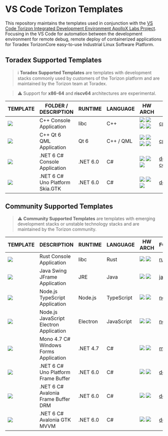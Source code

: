 # VS Code Torizon Templates

This repository maintains the templates used in conjunction with the [VS Code Torizon Integrated Development Environment ApolloX Labs Project](https://labs.toradex.com/projects/torizon-vs-code-v2-apollo-x). Focusing in the VS Code for automation between the development environment for remote debug, remote deploy of containerized applications for Toradex TorizonCore easy-to-use Industrial Linux Software Platform.

## Toradex Supported Templates

> ℹ️ **Toradex Supported Templates** are templates with development stacks commonly used by customers of the Torizon platform and are maintained by the Torizon team at Toradex.

> ⚠️ Support for **x86-64** and **riscv64** architectures are experimental.

| TEMPLATE                                                                                             | FOLDER / DESCRIPTION            | RUNTIME  | LANGUAGE  | HW ARCH                                                                                                                                                                                                                                                                                                                                                                               | FOLDER                             |
| ---------------------------------------------------------------------------------------------------- | ------------------------------- | -------- | --------- | ------------------------------------------------------------------------------------------------------------------------------------------------------------------------------------------------------------------------------------------------------------------------------------------------------------------------------------------------------------------------------------- | ---------------------------------- |
| ![](https://github.com/microhobby/torizon-templates/blob/main/assets/img/cppconsole.png?raw=true)    | C++ Console Application         | libc     | C++       | ![](https://github.com/microhobby/torizon-templates/blob/main/assets/img/arm32.png?raw=true) ![](https://github.com/microhobby/torizon-templates/blob/main/assets/img/arm64.png?raw=true) ![](https://github.com/microhobby/torizon-templates/blob/main/assets/img/riscv64.png?raw=true) ![](https://github.com/microhobby/torizon-templates/blob/main/assets/img/x8664.png?raw=true) | [cppConsole](./cppConsole)         |
| ![](https://github.com/microhobby/torizon-templates/blob/main/assets/img/qt6qml.png?raw=true)        | C++ Qt 6 QML Application        | Qt 6     | C++ / QML | ![](https://github.com/microhobby/torizon-templates/blob/main/assets/img/arm32.png?raw=true) ![](https://github.com/microhobby/torizon-templates/blob/main/assets/img/arm64.png?raw=true) ![](https://github.com/microhobby/torizon-templates/blob/main/assets/img/riscv64.png?raw=true) ![](https://github.com/microhobby/torizon-templates/blob/main/assets/img/x8664.png?raw=true) | [cppQML](./cppQML)                 |
| ![](https://github.com/microhobby/torizon-templates/blob/main/assets/img/dotnetconsole.png?raw=true) | .NET 6 C# Console Application   | .NET 6.0 | C#        | ![](https://github.com/microhobby/torizon-templates/blob/main/assets/img/arm32.png?raw=true) ![](https://github.com/microhobby/torizon-templates/blob/main/assets/img/arm64.png?raw=true)  ![](https://github.com/microhobby/torizon-templates/blob/main/assets/img/x8664.png?raw=true)                                                                                               | [dotnet-console](./dotnet-console) |
| ![](https://github.com/microhobby/torizon-templates/blob/main/assets/img/unogtk.png?raw=true)        | .NET 6 C# Uno Platform Skia.GTK | .NET 6.0 | C#        | ![](https://github.com/microhobby/torizon-templates/blob/main/assets/img/arm32.png?raw=true) ![](https://github.com/microhobby/torizon-templates/blob/main/assets/img/arm64.png?raw=true)  ![](https://github.com/microhobby/torizon-templates/blob/main/assets/img/x8664.png?raw=true)                                                                                               | [dotnetUNO](./dotnetUNO)           |

## Community Supported Templates

> ⚠️ **Community Supported Templates** are templates with emerging development stacks or unstable technology stacks and are maintained by the Torizon community.

| TEMPLATE                                                                                             | DESCRIPTION                             | RUNTIME  | LANGUAGE   | HW ARCH                                                                                                                                                                                   | FOLDER                                                   | CONTRIBUTOR                                                                                               |
| ---------------------------------------------------------------------------------------------------- | --------------------------------------- | -------- | ---------- | ----------------------------------------------------------------------------------------------------------------------------------------------------------------------------------------- |:-------------------------------------------------------- | --------------------------------------------------------------------------------------------------------- |
| ![](https://github.com/microhobby/torizon-templates/blob/main/assets/img/rust-console.png?raw=true)  | Rust Console Application                | libc     | Rust       | ![](https://github.com/microhobby/torizon-templates/blob/main/assets/img/arm32.png?raw=true) ![](https://github.com/microhobby/torizon-templates/blob/main/assets/img/arm64.png?raw=true) | [rust-console](./rust-console)                           | ![](https://avatars.githubusercontent.com/u/19845403?v=4)[@skkywalker](https://www.github.com/skkywalker) |
| ![](https://github.com/microhobby/torizon-templates/blob/main/assets/img/jframe.png?raw=true)        | Java Swing JFrame Application           | JRE      | Java       | ![](https://github.com/microhobby/torizon-templates/blob/main/assets/img/arm32.png?raw=true) ![](https://github.com/microhobby/torizon-templates/blob/main/assets/img/arm64.png?raw=true) | [javaForms](./javaForms)                                 | ![](https://avatars.githubusercontent.com/u/2633321?v=4) [@microhobby](https://www.github.com/microhobby) |
| ![](https://github.com/microhobby/torizon-templates/blob/main/assets/img/nodejsts.png?raw=true)      | Node.js TypeScript Application          | Node.js  | TypeScript | ![](https://github.com/microhobby/torizon-templates/blob/main/assets/img/arm32.png?raw=true) ![](https://github.com/microhobby/torizon-templates/blob/main/assets/img/arm64.png?raw=true) | [nodeJSTypeScript](./nodeJSTypeScript)                   | ![](https://avatars.githubusercontent.com/u/2633321?v=4) [@microhobby](https://www.github.com/microhobby) |
| ![](https://github.com/microhobby/torizon-templates/blob/main/assets/img/electronjs.png?raw=true)    | Node.js JavaScript Electron Application | Electron | JavaScript | ![](https://github.com/microhobby/torizon-templates/blob/main/assets/img/arm32.png?raw=true) ![](https://github.com/microhobby/torizon-templates/blob/main/assets/img/arm64.png?raw=true) | [nodeElectron](./nodeElectron)                           | ![](https://avatars.githubusercontent.com/u/2633321?v=4) [@microhobby](https://www.github.com/microhobby) |
| ![](https://github.com/microhobby/torizon-templates/blob/main/assets/img/monowinforms.png?raw=true)  | Mono 4.7 C# Windows Forms Application   | .NET 4.7 | C#         | ![](https://github.com/microhobby/torizon-templates/blob/main/assets/img/arm32.png?raw=true) ![](https://github.com/microhobby/torizon-templates/blob/main/assets/img/arm64.png?raw=true) | [monoCsharpForms](./monoCsharpForms)                     | ![](https://avatars.githubusercontent.com/u/2633321?v=4) [@microhobby](https://www.github.com/microhobby) |
| ![](https://github.com/microhobby/torizon-templates/blob/main/assets/img/unofbdrm.png?raw=true)      | .NET 6 C# Uno Platform Frame Buffer     | .NET 6.0 | C#         | ![](https://github.com/microhobby/torizon-templates/blob/main/assets/img/arm32.png?raw=true) ![](https://github.com/microhobby/torizon-templates/blob/main/assets/img/arm64.png?raw=true) | [dotnetUnoFrameBuffer](./dotnetUnoFrameBuffer)           | ![](https://avatars.githubusercontent.com/u/2633321?v=4) [@microhobby](https://www.github.com/microhobby) |
| ![](https://github.com/microhobby/torizon-templates/blob/main/assets/img/avaloniafbdrm.png?raw=true) | .NET 6 C# Avalonia Frame Buffer DRM     | .NET 6.0 | C#         | ![](https://github.com/microhobby/torizon-templates/blob/main/assets/img/arm32.png?raw=true) ![](https://github.com/microhobby/torizon-templates/blob/main/assets/img/arm64.png?raw=true) | [dotnetAvaloniaFrameBuffer](./dotnetAvaloniaFrameBuffer) | ![](https://avatars.githubusercontent.com/u/2633321?v=4) [@microhobby](https://www.github.com/microhobby) |
| ![](https://github.com/microhobby/torizon-templates/blob/main/assets/img/avaloniagtk.png?raw=true)   | .NET 6 C# Avalonia GTK MVVM             | .NET 6.0 | C#         | ![](https://github.com/microhobby/torizon-templates/blob/main/assets/img/arm32.png?raw=true) ![](https://github.com/microhobby/torizon-templates/blob/main/assets/img/arm64.png?raw=true) | [dotnetAvalonia](./dotnetAvalonia)                       | ![](https://avatars.githubusercontent.com/u/2633321?v=4) [@microhobby](https://www.github.com/microhobby) |
